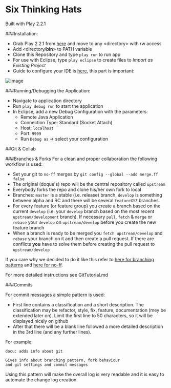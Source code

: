 Six Thinking Hats
====

Built with Play 2.2.1

###Installation:
* Grab Play 2.2.1 from [here](http://www.playframework.com/download) and move to any &lt;directory&gt; with rw access
* Add &lt;directory/**bin**&gt; to PATH variable
* Clone this Repository and type `play run` to run app
* For use with Eclipse, type `play eclipse` to create files to *Import as Existing Project*
* Guide to configure your IDE is [here](http://scala-ide.org/docs/tutorials/play/), this part is important:  

![image](http://scala-ide.org/docs/_images/refresh-on-access.png)

###Running/Debugging the Application:
* Navigate to application directory
* Run `play debug run` to start the application
* In Eclipse, add a new Debug Configuration with the parameters:
	* Remote Java Application
	* Connection Type: Standard (Socket Attach)
	* Host: `localhost`
	* Port: `9999`
	* Run `Debug as` -> select your configuration

##Git & Collab

###Branches & Forks
For a clean and proper collaboration the following workflow is used:

* Set your git to `no-ff` merges by `git config --global --add merge.ff false`
* The original (doque's) repo will be the central repository called `upstream`
* Everybody forks the repo and clone his/her own fork to local
* Branches: `master` is a stable (i.e. release) branch, `develop` is something between alpha and RC and there will be several `featureXYZ` branches.
* For every feature (or feature group) you create a branch based on the current `develop` (i.e. your `develop` branch based on the most recent `upstream/development` branch). If necessary `pull`, `fetch` & `merge` or `rebase` your `develop` on `upstream/develop` before you create the new feature branch
* When a branch is ready to be merged you `fetch upstream/develop` and `rebase` your branch on it and then create a pull request. If there are conflicts **you** have to solve them before creating the pull request to `upstream/develop`

If you care why we decided to do it like this refer to [here for branching patterns](https://blogs.atlassian.com/2013/05/git-branching-and-forking-in-the-enterprise-why-fork/) and [here for no-ff](http://www.relativesanity.com/articles/ffwd).

For more detailed instructions see GitTutorial.md

###Commits

For commit messages a simple pattern is used:

* First line contains a classification and a short description. The classification may be refactor, style, fix, feature, documentation (mey be extended later on). Limit the first line to 50 characters, so it will be displayed nicely on github
* After that there will be a blank line followed a more detailed description in the 3rd line (and any further lines).

For example:

```
docu: adds info about git
    
Gives info about branching pattern, fork behaviour
and git settings and commit messages
```

Using this pattern will make the overall log is very readable and it is easy to automate the change log creation.
